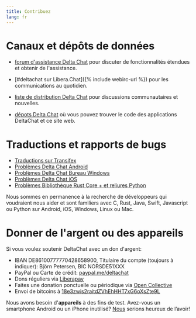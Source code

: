 ```yaml
---
title: Contribuez
lang: fr
---
```


# Canaux et dépôts de données

- [forum d'assistance Delta Chat](https://support.delta.chat) pour discuter de fonctionnalités étendues et obtenir de l'assistance.

- [#deltachat sur Libera.Chat]({% include webirc-url %}) pour les communications au quotidien.

- [liste de distribution Delta Chat](https://lists.codespeak.net/postorius/lists/delta.codespeak.net/) pour discussions communautaires et nouvelles.

- [dépots Delta Chat](https://github.com/deltachat/) où vous pouvez trouver le code des applications DeltaChat et ce site web.

# Traductions et rapports de bugs 

- [Traductions sur Transifex](https://www.transifex.com/delta-chat/public/)
- [Problèmes Delta Chat Android](https://github.com/deltachat/deltachat-android/issues)
- [Problèmes Delta Chat Bureau Windows](https://github.com/deltachat/deltachat-desktop/issues)
- [Problèmes Delta Chat iOS](https://github.com/deltachat/deltachat-ios/issues)
- [Problèmes Bibliothèque Rust Core + et reliures Python](https://github.com/deltachat/deltachat-core-rust/issues)

Nous sommes en permanence à la recherche de développeurs qui voudraient nous aider et sont familiers avec C, Rust, Java, Swift, Javascript ou Python sur Android, iOS, Windows, Linux ou Mac.


# Donner de l'argent ou des appareils

Si vous voulez soutenir DeltaChat avec un don d'argent:

- IBAN DE86100777770428658900, Titulaire du compte (toujours à indiquer): Björn Petersen, BIC NORSDE51XXX
- PayPal ou Carte de crédit: [paypal.me/deltachat](https://paypal.me/deltachat/20)
- Dons réguliers via [Liberapay](https://liberapay.com/delta.chat/)
- Faites une donation ponctuelle ou périodique via [Open Collective](https://opencollective.com/delta-chat/donate)
- Envoi de bitcoins à [18e3zwis2raitdZVhEhHHT7xG6oXsZte9L](bitcoin:18e3zwis2raitdZVhEhHHT7xG6oXsZte9L)

Nous avons besoin d'**appareils** à des fins de test. Avez-vous un smartphone Android ou un iPhone inutilisé?
[Nous](../fr/imprint) serions heureux de l’avoir!
